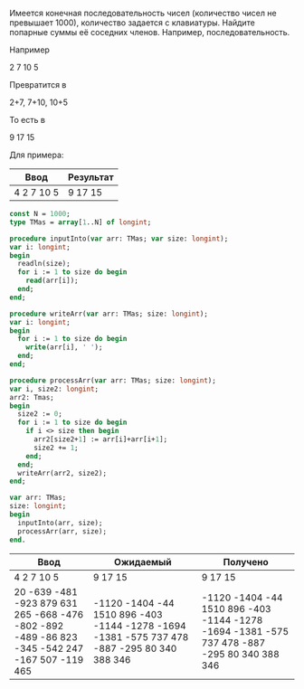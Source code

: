 Имеется конечная последовательность чисел (количество чисел не превышает 1000), количество задается с клавиатуры.
Найдите попарные суммы её соседних членов. Например, последовательность.

Например

2 7 10 5

Превратится в

2+7, 7+10, 10+5

То есть в

9 17 15

Для примера:

| Ввод       | Результат |
|------------|-----------|
| 4 2 7 10 5 | 9 17 15   |

```pascal
const N = 1000;
type TMas = array[1..N] of longint;

procedure inputInto(var arr: TMas; var size: longint);
var i: longint;
begin
  readln(size);
  for i := 1 to size do begin
    read(arr[i]);
  end;
end;

procedure writeArr(var arr: TMas; size: longint);
var i: longint;
begin
  for i := 1 to size do begin
    write(arr[i], ' ');
  end;
end;

procedure processArr(var arr: TMas; size: longint);
var i, size2: longint;
arr2: Tmas;
begin
  size2 := 0;
  for i := 1 to size do begin
    if i <> size then begin
      arr2[size2+1] := arr[i]+arr[i+1];
      size2 += 1;
    end;
  end;
  writeArr(arr2, size2);
end;

var arr: TMas;
size: longint;
begin
  inputInto(arr, size);
  processArr(arr, size);
end.
```

| Ввод                                                                                           | Ожидаемый                                                                                   | Получено                                                                                    |
|------------------------------------------------------------------------------------------------|---------------------------------------------------------------------------------------------|---------------------------------------------------------------------------------------------|
| 4 2 7 10 5                                                                                     | 9 17 15                                                                                     | 9 17 15                                                                                     |
| 20 -639 -481 -923 879 631 265 -668 -476 -802 -892 -489 -86 823 -345 -542 247 -167 507 -119 465 | -1120 -1404 -44 1510 896 -403 -1144 -1278 -1694 -1381 -575 737 478 -887 -295 80 340 388 346 | -1120 -1404 -44 1510 896 -403 -1144 -1278 -1694 -1381 -575 737 478 -887 -295 80 340 388 346 |
